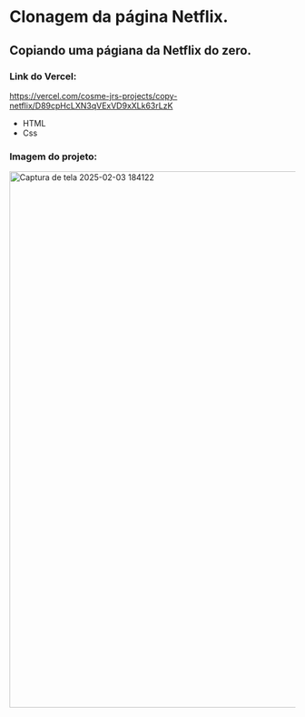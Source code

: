 # Clonagem da página  Netflix.
## Copiando uma págiana da Netflix do zero.

### Link do Vercel:
 https://vercel.com/cosme-jrs-projects/copy-netflix/D89cpHcLXN3qVExVD9xXLk63rLzK

 - HTML
 - Css

 ### Imagem do projeto:
 <img width="943" alt="Captura de tela 2025-02-03 184122" src="https://github.com/user-attachments/assets/b5ac6bb9-fa61-44fe-a357-92ab7cab868e" />

